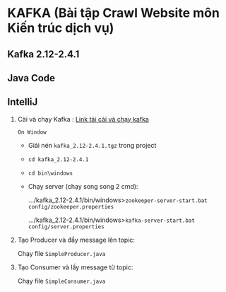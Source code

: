 # KAFKA (Bài tập Crawl Website môn Kiến trúc dịch vụ)

## Kafka 2.12-2.4.1
## Java Code 
## IntelliJ


1. Cài và chạy Kafka :
   [Link tải cài và chạy kafka](https://kafka.apache.org/quickstart)

   `On Window`

   + Giải nén `kafka_2.12-2.4.1.tgz` trong project
   + `cd kafka_2.12-2.4.1` 
   + `cd bin\windows` 
   + Chạy server (chạy song song 2 cmd):
	
      .../kafka_2.12-2.4.1/bin/windows>`zookeeper-server-start.bat config/zookeeper.properties`
   
      .../kafka_2.12-2.4.1/bin/windows>`kafka-server-start.bat config/server.properties`

2. Tạo Producer và đẩy message lên topic:
	
	Chạy file `SimpleProducer.java`

3. Tạo Consumer và lấy message từ topic:
	
	Chạy file `SimpleConsumer.java`

